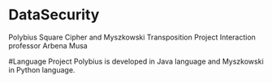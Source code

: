 # DataSecurity
Polybius Square Cipher and Myszkowski Transposition Project
Interaction professor Arbena Musa

#Language
Project Polybius is developed in Java language and Myszkowski in Python language.





